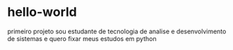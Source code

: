 # hello-world
primeiro projeto
sou estudante de tecnologia de analise e desenvolvimento de sistemas e quero fixar meus estudos em python
